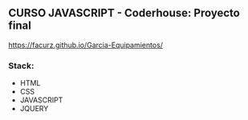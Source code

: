 ## CURSO JAVASCRIPT - Coderhouse: Proyecto final
https://facurz.github.io/Garcia-Equipamientos/

### Stack:

* HTML
* CSS
* JAVASCRIPT
* JQUERY
